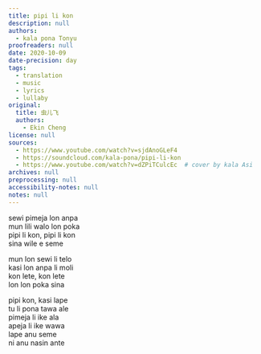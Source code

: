 ```yaml
---
title: pipi li kon
description: null
authors:
  - kala pona Tonyu
proofreaders: null
date: 2020-10-09
date-precision: day
tags:
  - translation
  - music
  - lyrics
  - lullaby
original:
  title: 虫儿飞
  authors:
    - Ekin Cheng
license: null
sources:
  - https://www.youtube.com/watch?v=sjdAnoGLeF4
  - https://soundcloud.com/kala-pona/pipi-li-kon
  - https://www.youtube.com/watch?v=dZPiTCulcEc  # cover by kala Asi
archives: null
preprocessing: null
accessibility-notes: null
notes: null
---
```


sewi pimeja lon anpa  \
mun lili walo lon poka  \
pipi li kon, pipi li kon  \
sina wile e seme

mun lon sewi li telo  \
kasi lon anpa li moli  \
kon lete, kon lete  \
lon lon poka sina

pipi kon, kasi lape  \
tu li pona tawa ale  \
pimeja li ike ala  \
apeja li ike wawa  \
lape anu seme  \
ni anu nasin ante
